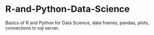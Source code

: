 # R-and-Python-Data-Science
Basics of R and Python for Data Science, data frames, pandas, plots, connections to sql server.
